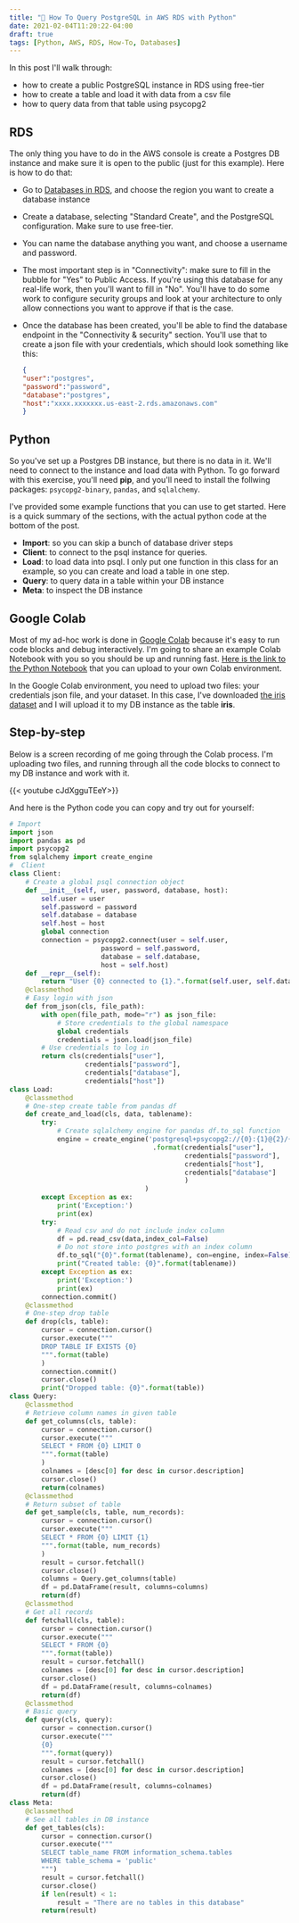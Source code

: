 ```yaml
---
title: "🐍 How To Query PostgreSQL in AWS RDS with Python"
date: 2021-02-04T11:20:22-04:00
draft: true
tags: [Python, AWS, RDS, How-To, Databases]
---
```


In this post I'll walk through:
* how to create a public PostgreSQL instance in RDS using free-tier
* how to create a table and load it with data from a csv file
* how to query data from that table using psycopg2

## RDS
The only thing you have to do in the AWS console is create a Postgres DB instance and make sure it is open to the public (just for this example). Here is how to do that:

* Go to [Databases in RDS](https://us-east-2.console.aws.amazon.com/rds/home?region=us-east-2#databases:), and choose the region you want to create a database instance
* Create a database, selecting "Standard Create", and the PostgreSQL configuration. Make sure to use free-tier. 
* You can name the database anything you want, and choose a username and password. 
* The most important step is in "Connectivity": make sure to fill in the bubble for "Yes" to Public Access. If you're using this database for any real-life work, then you'll want to fill in "No". You'll have to do some work to configure security groups and look at your architecture to only allow connections you want to approve if that is the case.
* Once the database has been created, you'll be able to find the database endpoint in the "Connectivity & security" section. You'll use that to create a json file with your credentials, which should look something like this:

    ```json
    {
    "user":"postgres",
    "password":"password",
    "database":"postgres",
    "host":"xxxx.xxxxxxx.us-east-2.rds.amazonaws.com"
    }
    ```

## Python
So you've set up a Postgres DB instance, but there is no data in it. We'll need to connect to the instance and load data with Python. To go forward with this exercise, you'll need **pip**, and you'll need to install the follwing packages: `psycopg2-binary`, `pandas`, and `sqlalchemy`.

I've provided some example functions that you can use to get started. Here is a quick summary of the sections, with the actual python code at the bottom of the post.

* **Import**: so you can skip a bunch of database driver steps
* **Client**: to connect to the psql instance for queries.
* **Load**: to load data into psql. I only put one function in this class for an example, so you can create and load a table in one step.
* **Query**: to query data in a table within your DB instance
* **Meta**: to inspect the DB instance

## Google Colab

Most of my ad-hoc work is done in [Google Colab](https://colab.research.google.com/) because it's easy to run code blocks and debug interactively. I'm going to share an example Colab Notebook with you so you should be up and running fast. [Here is the link to the Python Notebook](https://colab.research.google.com/drive/1HmU9yFTJ30LzLf9ql8ahCcIuSb8RDh89?usp=sharing) that you can upload to your own Colab environment.

In the Google Colab environment, you need to upload two files: your credentials json file, and your dataset. In this case, I've downloaded [the iris dataset](https://gist.githubusercontent.com/curran/a08a1080b88344b0c8a7/raw/0e7a9b0a5d22642a06d3d5b9bcbad9890c8ee534/iris.csv) and I will upload it to my DB instance as the table **iris**.

## Step-by-step

Below is a screen recording of me going through the Colab process. I'm uploading two files, and running through all the code blocks to connect to my DB instance and work with it. 

{{< youtube cJdXgguTEeY>}}


And here is the Python code you can copy and try out for yourself:

```python
# Import 
import json
import pandas as pd
import psycopg2
from sqlalchemy import create_engine
#  Client
class Client:
    # Create a global psql connection object
    def __init__(self, user, password, database, host):
        self.user = user
        self.password = password
        self.database = database
        self.host = host
        global connection
        connection = psycopg2.connect(user = self.user,
                       password = self.password,
                       database = self.database,
                       host = self.host)
    def __repr__(self):
        return "User {0} connected to {1}.".format(self.user, self.database)
    @classmethod
    # Easy login with json
    def from_json(cls, file_path):
        with open(file_path, mode="r") as json_file:
            # Store credentials to the global namespace
            global credentials
            credentials = json.load(json_file)
        # Use credentials to log in
        return cls(credentials["user"],
                   credentials["password"],
                   credentials["database"],
                   credentials["host"])
class Load:
    @classmethod
    # One-step create table from pandas df
    def create_and_load(cls, data, tablename): 
        try:
            # Create sqlalchemy engine for pandas df.to_sql function
            engine = create_engine('postgresql+psycopg2://{0}:{1}@{2}/{3}'
                                    .format(credentials["user"],
                                            credentials["password"],
                                            credentials["host"],
                                            credentials["database"]
                                            )
                                  )
        except Exception as ex:
            print('Exception:')
            print(ex)
        try:
            # Read csv and do not include index column
            df = pd.read_csv(data,index_col=False)
            # Do not store into postgres with an index column
            df.to_sql("{0}".format(tablename), con=engine, index=False)
            print("Created table: {0}".format(tablename))
        except Exception as ex:
            print('Exception:')
            print(ex)
        connection.commit()
    @classmethod
    # One-step drop table
    def drop(cls, table):
        cursor = connection.cursor()
        cursor.execute("""
        DROP TABLE IF EXISTS {0}  
        """.format(table)
        )
        connection.commit()
        cursor.close()
        print("Dropped table: {0}".format(table))
class Query:
    @classmethod
    # Retrieve column names in given table
    def get_columns(cls, table):
        cursor = connection.cursor()
        cursor.execute("""
        SELECT * FROM {0} LIMIT 0    
        """.format(table)
        )
        colnames = [desc[0] for desc in cursor.description]
        cursor.close()
        return(colnames)
    @classmethod
    # Return subset of table
    def get_sample(cls, table, num_records):
        cursor = connection.cursor()
        cursor.execute("""
        SELECT * FROM {0} LIMIT {1}    
        """.format(table, num_records)
        )
        result = cursor.fetchall()
        cursor.close()
        columns = Query.get_columns(table)
        df = pd.DataFrame(result, columns=columns)
        return(df)
    @classmethod
    # Get all records
    def fetchall(cls, table):
        cursor = connection.cursor()
        cursor.execute("""
        SELECT * FROM {0}
        """.format(table))     
        result = cursor.fetchall()
        colnames = [desc[0] for desc in cursor.description]
        cursor.close()
        df = pd.DataFrame(result, columns=colnames)
        return(df)
    @classmethod
    # Basic query
    def query(cls, query):
        cursor = connection.cursor()
        cursor.execute("""
        {0}
        """.format(query))     
        result = cursor.fetchall()
        colnames = [desc[0] for desc in cursor.description]
        cursor.close()
        df = pd.DataFrame(result, columns=colnames)
        return(df)
class Meta:
    @classmethod
    # See all tables in DB instance
    def get_tables(cls):
        cursor = connection.cursor()
        cursor.execute("""
        SELECT table_name FROM information_schema.tables
        WHERE table_schema = 'public'
        """)
        result = cursor.fetchall()
        cursor.close()
        if len(result) < 1:
            result = "There are no tables in this database"
        return(result)
```